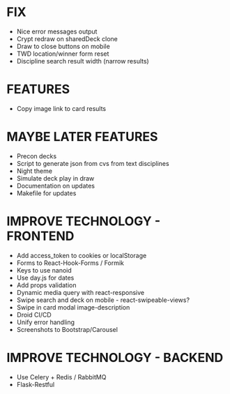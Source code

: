 # FIX
* Nice error messages output
* Crypt redraw on sharedDeck clone
* Draw to close buttons on mobile
* TWD location/winner form reset
* Discipline search result width (narrow results)

# FEATURES
* Copy image link to card results

# MAYBE LATER FEATURES
* Precon decks
* Script to generate json from cvs from text disciplines
* Night theme
* Simulate deck play in draw
* Documentation on updates
* Makefile for updates

# IMPROVE TECHNOLOGY - FRONTEND
* Add access_token to cookies or localStorage
* Forms to React-Hook-Forms / Formik
* Keys to use nanoid
* Use day.js for dates
* Add props validation
* Dynamic media query with react-responsive
* Swipe search and deck on mobile - react-swipeable-views?
* Swipe in card modal image-description
* Droid CI/CD
* Unify error handling
* Screenshots to Bootstrap/Carousel

# IMPROVE TECHNOLOGY - BACKEND
* Use Celery + Redis / RabbitMQ
* Flask-Restful
